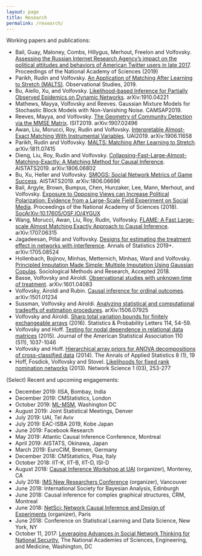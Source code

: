 ```yaml
---
layout: page
title: Research
permalink: /research/
---
```


Working papers and publications:

* Bail, Guay, Maloney, Combs, Hillygus, Merhout, Freelon and Volfovsky. [Assessing the Russian Internet Research Agency’s impact on the political attitudes and behaviors of American Twitter users in late 2017](). Proceedings of the National Academy of Sciences (2019)
* Parikh, Rudin and Volfovsky. [An Application of Matching After Learning to Stretch (MALTS)](https://obsstudies.org/wp-content/uploads/2019/09/all-papers-compiled.pdf). Observational Studies, 2019.
* Bu, Aiello, Xu, and Volfovsky. [Likelihood-based Inference for Partially Observed Epidemics on Dynamic Networks]({{site.arxiv_url}}/1910.04221). arXiv:1910.04221
* Mathews, Mayya, Volfovsky and Reeves. Gaussian Mixture Models for Stochastic Block Models with Non-Vanishing Noise. CAMSAP2019.
* Reeves, Mayya, and Volfovsky. [The Geometry of Community Detection via the MMSE Matrix]({{site.arxiv_url}}/1907.02496). ISIT2019. arXiv:1907.02496
* Awan, Liu, Morucci, Roy, Rudin and Volfovsky. [Interpretable Almost-Exact Matching With Instrumental Variables]({{site.arxiv_url}}/1906.11658). UAI2019. arXiv:1906.11658
* Parikh, Rudin and Volfovsky. [MALTS: Matching After Learning to Stretch]({{site.arxiv_url}}/1811.07415). arXiv:1811.07415
* Dieng, Liu, Roy, Rudin and Volfovsky. [Collapsing-Fast-Large-Almost-Matching-Exactly: A Matching Method for Causal Inference]({{site.arxiv_url}}/1806.06802). AISTATS2019. arXiv:1806.06802
* Bu, Xu, Heller and Volfovsky. [SMOGS: Social Network Metrics of Game Success]({{site.arxiv_url}}/1806.06696). AISTATS2019. arXiv:1806.06696
* Bail, Argyle, Brown, Bumpus, Chen, Hunzaker, Lee, Mann, Merhout, and Volfovsky. [Exposure to Opposing Views can Increase Political Polarization: Evidence from a Large-Scale Field Experiment on Social Media](http://www.pnas.org/content/early/2018/08/27/1804840115.short). Proceedings of the National Academy of Sciences (2018). [SocArXiv:10.17605/OSF.IO/4YGUX](https://osf.io/preprints/socarxiv/4ygux)
* Wang, Morucci, Awan, Liu, Roy, Rudin, Volfovsky. [FLAME: A Fast Large-scale Almost Matching Exactly Approach to Causal Inference]({{site.arxiv_url}}/1707.06315). arXiv:1707.06315
* Jagadeesan, Pillai and Volfovsky. [Designs for estimating the treatment effect in networks with interference]({{site.arxiv_url}}/1705.08524). Annals of Statistics 2019+. arXiv:1705.08524
* Hollenbach, Bojinov, Minhas, Metternich, Minhas, Ward and Volfovsky. [Principled Imputation Made Simple: Multiple Imputation Using Gaussian Copulas]({{site.arxiv_url}}/1411.0647). Sociological Methods and Research, Accepted 2018.
* Basse, Volfovsky and Airoldi. [Observational studies with unknown time of treatment]({{site.arxiv_url}}/1601.04083). arXiv:1601.04083
* Volfovsky, Airoldi and Rubin. [Causal inference for ordinal outcomes]({{site.arxiv_url}}/1501.01234). arXiv:1501.01234
* Sussman, Volfovsky and Airoldi. [Analyzing statistical and computational tradeoffs of estimation procedures]({{site.arxiv_url}}/1506.07925).  arXiv:1506.07925
* Volfovsky and Airoldi. [Sharp total variation bounds for finitely exchangeable arrays]({{site.arxiv_url}}/1407.6092) (2016). Statistics & Probability Letters 114, 54-59. 
* Volfovsky and Hoff. [Testing for nodal dependence in relational data matrices]({{site.arxiv_url}}/1306.5786) (2015). Journal of the American Statistical Association 110 (511), 1037-1046
* Volfovsky and Hoff. [Hierarchical array priors for ANOVA decompositions of cross-classified data]({{site.arxiv_url}}/1208.1726) (2014). The Annals of Applied Statistics 8 (1), 19
* Hoff, Fosdick, Volfovsky and Stovel. [Likelihoods for fixed rank nomination networks]({{site.arxiv_url}}/1212.6234) (2013). Network Science 1 (03), 253-277

(Select) Recent and upcoming engagements:

* December 2019: IISA, Bombay, India
* December 2019: CMStatistics, London
* October 2019: [ML-MSM](https://www.imagwiki.nibib.nih.gov/msm-consortium/2019-ml-msm), Washington DC
* August 2019: Joint Statistical Meetings, Denver
* July 2019: UAI, Tel Aviv
* July 2019: EAC-ISBA 2019, Kobe Japan
* June 2019: Facebook Research
* May 2019: Atlantic Causal Inference Conference, Montreal
* April 2019: AISTATS, Okinawa, Japan
* March 2019: EuroCIM, Bremen, Germany
* December 2018: CMStatistics, Pisa, Italy
* October 2018: IIT-K, IIT-B, IIT-D, ISI-D
* August 2018: [Causal Inference Workshop at UAI](https://sites.google.com/view/causaluai2018) (organizer), Monterey, CA
* July 2018: [IMS New Researchers Conference](http://groups.imstat.org/newresearchers/conferences/nrc.html) (organizer), Vancouver
* June 2018: International Society for Bayesian Analysis, Edinburgh
* June 2018: Causal inference for complex graphical structures, CRM, Montreal
* June 2018: [NetSci: Network Causal Inference and Design of Experiments](https://sites.google.com/view/causal-netsci2018/home) (organizer), Paris
* June 2018: Conference on Statistical Learning and Data Science, New York, NY
* October 11, 2017: [Leveraging Advances in Social Network Thinking for National Security](http://sites.nationalacademies.org/DBASSE/BBCSS/DBASSE_181267), The National Academies of Sciences, Engineering, and Medicine, Washington, DC 
